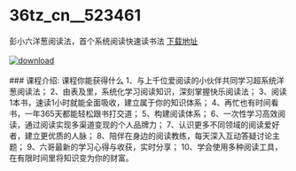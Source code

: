 # 36tz_cn__523461
彭小六洋葱阅读法，首个系统阅读快速读书法
[下载地址](http://www.36tz.cn/article/523461 "下载地址")
<br/></br>[![download](http://36tz.cn/muke_img/2018_08_2-46-300x227.png "下载地址")](http://www.36tz.cn/article/523461 "下载地址")
<br/></br>### 课程介绍:
课程你能获得什么
1、与上千位爱阅读的小伙伴共同学习超系统洋葱阅读法；
2、由表及里，系统化学习阅读知识，深刻掌握快乐阅读法；
3、阅读1本书，速读1小时就能全面吸收，建立属于你的知识体系；
4、再忙也有时间看书，一年365天都能轻松跟书打交道；
5、构建阅读体系；
6、一次性学习高效阅读，通过阅读实现多渠道变现的个人品牌力；
7、认识更多不同领域的阅读爱好者，建立更优质的人脉；
8、陪伴在身边的阅读教练，每天深入互动答疑讨论主题；
9、六哥最新的学习心得与收获，实时分享；
10、学会使用多种阅读工具，在有限时间里将知识变为你的财富。 



